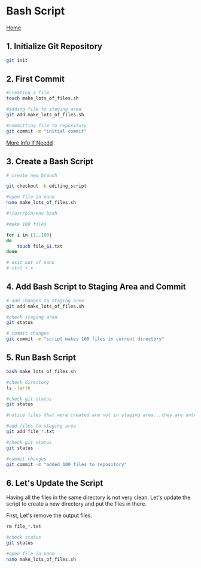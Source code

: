 # Bash Script
[Home](../README.md)

## 1. Initialize Git Repository

```bash
git init
```

## 2. First Commit

```bash
#creating a file
touch make_lots_of_files.sh

#adding file to staging area
git add make_lots_of_files.sh

#committing file to repository
git commit -m "initial commit"
```
[More Info If Needd](../git_basics.md#git-commands-cheat-sheet)

## 3. Create a Bash Script

```bash
# create new branch

git checkout -b editing_script

#open file in nano
nano make_lots_of_files.sh

```
```bash
#!/usr/bin/env bash

#make 100 files

for i in {1..100}
do
    touch file_$i.txt
done
```
```bash
# exit out of nano
# ctrl + x
````
## 4. Add Bash Script to Staging Area and Commit

```bash 
# add changes to staging area
git add make_lots_of_files.sh
```
```bash
#check staging area
git status
```
```bash
# commit changes
git commit -m "script makes 100 files in current directory"
```
## 5. Run Bash Script

```bash
bash make_lots_of_files.sh

#check directory
ls -larth

#check git status
git status

#notice files that were created are not in staging area...they are untracked. Need to add them

#add files to staging area
git add file_*.txt

#check git status
git status

#commit changes
git commit -m "added 100 files to repository"
```
## 6. Let's Update the Script
Having all the files in the same directory is not very clean. Let's update the script to create a new directory and put the files in there.

First, Let's remove the output files.

```bash
rm file_*.txt

#check status
git status
```

```bash
#open file in nano
nano make_lots_of_files.sh
```

```bash


```